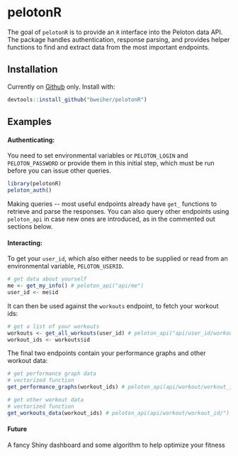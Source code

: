 # pelotonR

<!-- badges: start -->
<!-- badges: end -->

The goal of `pelotonR` is to provide an `R` interface into the Peloton data API. The package handles authentication, response parsing, and provides helper functions to find and extract data from the most important endpoints.  

## Installation

Currently on [Github](https://github.com/bweiher/pelotonR) only. Install with:

``` r
devtools::install_github("bweiher/pelotonR")
```

## Examples

#### __Authenticating__:

You need to set environmental variables or `PELOTON_LOGIN` and `PELOTON_PASSWORD` or provide them in this initial step, which must be run before you can issue other queries. 

``` r
library(pelotonR)
peloton_auth()

```

Making queries -- most useful endpoints already have `get_` functions to retrieve and parse the responses. You can also query other endpoints using `peloton_api` in case new ones are introduced, as in the commented out sections below. 

#### __Interacting__:

To get your `user_id`, which also either needs to be supplied or read from an environmental variable, `PELOTON_USERID`.

```r
# get data about yourself
me <- get_my_info() # peloton_api("api/me")
user_id <- me$id
```

It can then be used against the `workouts` endpoint, to fetch your workout ids:

```r
# get a list of your workouts
workouts <- get_all_workouts(user_id) # peloton_api("api/user_id/workouts")
workout_ids <- workouts$id

```

The final two endpoints contain your performance graphs and other workout data:

```r
# get performance graph data
# vectorized function
get_performance_graphs(workout_ids) # peloton_api(api/workout/workout_id/performance_graph")

# get other workout data
# vectorized function
get_workouts_data(workout_ids) # peloton_api(api/workout/workout_id/")

```
#### __Future__

A fancy Shiny dashboard and some algorithm to help optimize your fitness
